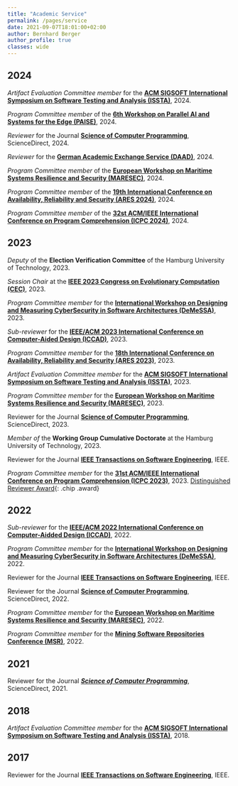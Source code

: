 ```yaml
---
title: "Academic Service"
permalink: /pages/service
date: 2021-09-07T18:01:00+02:00
author: Bernhard Berger
author_profile: true
classes: wide
---
```


## 2024
_Artifact Evaluation Committee member_ for the **[ACM SIGSOFT International Symposium on Software Testing and Analysis (ISSTA)](https://conf.researchr.org/home/issta-2024)**, 2024.

_Program Committee member_ of the **[6th Workshop on Parallel AI and Systems for the Edge (PAISE)](https://paise.org/)**, 2024. 

_Reviewer_ for the Journal **[Science of Computer Programming](https://www.journals.elsevier.com/science-of-computer-programming)**, ScienceDirect, 2024.

_Reviewer_ for the **[German Academic Exchange Service (DAAD)](https://www.daad.de/en/)**, 2024.

_Program Committee member_ of the **[European Workshop on Maritime Systems Resilience and Security (MARESEC)](https://dlr.expert/maresec2024)**, 2024. 

_Program Committee member_ of the **[19th International Conference on Availability, Reliability and Security (ARES 2024)](https://www.ares-conference.eu)**, 2024.

_Program Committee member_ of the **[32st ACM/IEEE International Conference on Program Comprehension (ICPC 2024)](https://conf.researchr.org/home/icpc-2024)**, 2024.

## 2023

_Deputy_ of the **Election Verification Committee** of the Hamburg University of Technology, 2023.

_Session Chair_ at the **[IEEE 2023 Congress on Evolutionary Computation (CEC)](https://2023.ieee-cec.org)**, 2023.

_Program Committee member_ for the **[International Workshop on Designing and Measuring CyberSecurity in Software Architectures (DeMeSSA)](https://sites.google.com/view/demessa2023/home)**, 2023.

_Sub-reviewer_ for the **[IEEE/ACM 2023 International Conference on Computer-Aided Design (ICCAD)](https://iccad.com)**, 2023.

_Program Committee member_ for the **[18th International Conference on Availability, Reliability and Security (ARES 2023)](https://www.ares-conference.eu)**, 2023.

_Artifact Evaluation Committee member_ for the **[ACM SIGSOFT International Symposium on Software Testing and Analysis (ISSTA)](https://conf.researchr.org/home/issta-2023)**, 2023.

_Program Committee member_ for the **[European Workshop on Maritime Systems Resilience and Security (MARESEC)](https://dlr.expert/maresec2023)**, 2023. 

Reviewer for the Journal **[Science of Computer Programming](https://www.journals.elsevier.com/science-of-computer-programming)**, ScienceDirect, 2023.

_Member of_ the **Working Group Cumulative Doctorate** at the Hamburg University of Technology, 2023.

Reviewer for the Journal **[IEEE Transactions on Software Engineering](https://ieeexplore.ieee.org/xpl/RecentIssue.jsp?punumber=32)**, IEEE.

_Program Committee member_ for the **[31st ACM/IEEE International Conference on Program Comprehension (ICPC 2023)](https://conf.researchr.org/home/icpc-2023)**, 2023. [Distinguished Reviewer Award](){: .chip .award} 

## 2022
_Sub-reviewer_ for the **[IEEE/ACM 2022 International Conference on Computer-Aidded Design (ICCAD)](https://iccad.com)**, 2022.

_Program Committee member_ for the **[International Workshop on Designing and Measuring CyberSecurity in Software Architectures (DeMeSSA)](https://sites.google.com/view/demessa-ecsa-2022/)**, 2022. 

Reviewer for the Journal **[IEEE Transactions on Software Engineering](https://ieeexplore.ieee.org/xpl/RecentIssue.jsp?punumber=32)**, IEEE.

Reviewer for the Journal **[Science of Computer Programming](https://www.journals.elsevier.com/science-of-computer-programming)**, ScienceDirect, 2022.

_Program Committee member_ for the **[European Workshop on Maritime Systems Resilience and Security (MARESEC)](https://dlr.expert/maresec2022)**, 2022. 

_Program Committee member_ for the **[Mining Software Repositories Conference (MSR)](https://conf.researchr.org/home/msr-2022)**, 2022. 

## 2021
Reviewer for the Journal ***[Science of Computer Programming](https://www.journals.elsevier.com/science-of-computer-programming)***, ScienceDirect, 2021.

## 2018
_Artifact Evaluation Committee member_ for the **[ACM SIGSOFT International Symposium on Software Testing and Analysis (ISSTA)](https://conf.researchr.org/home/issta-2018)**, 2018.

## 2017
Reviewer for the Journal **[IEEE Transactions on Software Engineering](https://ieeexplore.ieee.org/xpl/RecentIssue.jsp?punumber=32)**, IEEE.